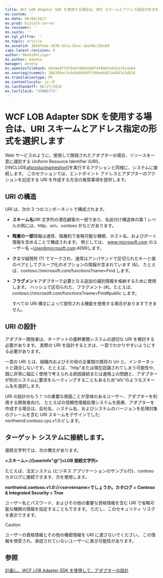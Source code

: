 ```yaml
---
title: WCF LOB Adapter SDK を使用する場合は、URI スキームとアドレス指定の形式を選択します |Microsoft Docs
ms.custom: ''
ms.date: 06/08/2017
ms.prod: biztalk-server
ms.reviewer: ''
ms.suite: ''
ms.tgt_pltfrm: ''
ms.topic: article
ms.assetid: 3bb4feee-3d39-43ca-82ac-aba38c13bc69
caps.latest.revision: 6
author: MandiOhlinger
ms.author: mandia
manager: anneta
ms.openlocfilehash: b8a9e9ffd78e0740dd366f4f09d3a832e74cda94
ms.sourcegitcommit: 266308ec5c6a9d8d80ff298ee6051b4843c5d626
ms.translationtype: MT
ms.contentlocale: ja-JP
ms.lasthandoff: 06/27/2018
ms.locfileid: "37005771"
---
```

# <a name="select-a-uri-scheme-and-addressing-format-when-using-the-wcf-lob-adapter-sdk"></a>WCF LOB Adapter SDK を使用する場合は、URI スキームとアドレス指定の形式を選択します
Web サービスのように、使用して開発されたアダプターの場合、リソースを一意に識別する Uniform Resource Identifier (URI)、[!INCLUDE[afproductnameshort](../../includes/afproductnameshort-md.md)]を実行するアクションと同様に、システムに接続します。 このセクションでは、エンドポイント アドレスとアダプターのアクションを記述する URI を作成する方法の推奨事項を提供します。  
  
## <a name="anatomy-of-a-uri"></a>URI の構造  
 URI は、次の 3 つのコンポーネントで構成されます。  
  
- **スキーム名**URI 文字列の潜在顧客の一部であり、名前付け構造体の第 1 レベルの例には、http、urn、contoso がなどがあります。  
  
- **階層の一部**情報は通常、階層的で省略可能な機関、ホスト名、およびポート情報を含めることで構成されます。 例としては、 www.microsoft.com のユーザー名 =User@microsoft.com:4099します。  
  
- **クエリ**疑問符 (?) でマークされ、通常はアンパサンドで区切られたキーと値のペアとしてグループ化のオプションの情報が含まれています (&)。 たとえば、contoso://microsoft.com/functions?name=Find します。  
  
- **フラグメント**アダプターで必要となる追加の識別情報を格納するために使用します。 ハッシュで区切られた、フラグメント (#)。たとえば、contoso://microsoft.com/functions?name=Find#public します。  
  
  すべての URI 構文によって提供される機能を使用する場合がありますできません。  
  
## <a name="designing-the-uri"></a>URI の設計  
 アダプター開発者は、ターゲットの基幹業務システムの適切な URI を検討する必要があります。 実際の URI を設計するときは、一意でわかりやすいようにする必要があります。  
  
 一意の URI とは、組織内およびその他の企業間の既存の Uri と、インターネットと競合しないです。 たとえば、"http"または現在認識されてしまう可能性や、既に非常に幅広く使用で考えられる原因接続または運用上の問題と、アダプターが別のシステムに要求をルーティングすることもあるため"afs"のようなスキーム名を選択します。  
  
 URI の設計のもう 1 つの重要な側面ことが意味のあるユーザー、アダプターを利用する開発者向け。 たとえばの信頼性情報処理システムを医療、アダプターを作成する場合は、会社名、システム名、およびシステムのバージョンを処理対象のクレームを含む URI スキームをデザインでした: northwind.contoso.cps.v1.0:// します。  
  
## <a name="connecting-to-the-target-system"></a>ターゲット システムに接続します。  
 接続文字列では、次の構文があります。  
  
 **\<スキーム\>://[userinfo"\@"]\<LOB 接続文字列\>**  
  
 たとえば、注文システム (ビジネス アプリケーションのサンプル行)、contoso カタログに接続できます、次を使用します。  
  
 **northwind.contoso.v1.0://\<servername\>でしょうか。カタログ = Contoso & Integrated Security = True**  
  
 ユーザー名とパスワード、およびその他の重要な資格情報を含む URI で省略可能な機関の情報を指定することもできます。 ただし、このセキュリティ リスクを表示できます。  
  
> [!CAUTION]
>  ユーザーの資格情報とその他の機密情報を URI に渡さないでください。 この情報を傍受され、承認されていないユーザーに表示可能性があります。  
  
## <a name="see-also"></a>参照  
 [計画し、WCF LOB Adapter SDK を使用して、アダプターの設計](../../adapters-and-accelerators/wcf-lob-adapter-sdk/plan-and-design-an-adapter-using-the-wcf-lob-adapter-sdk.md)
